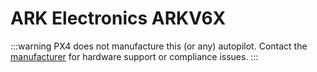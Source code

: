 # ARK Electronics ARKV6X

:::warning
PX4 does not manufacture this (or any) autopilot.
Contact the [manufacturer](https://arkelectron.com/) for hardware support or compliance issues.
:::